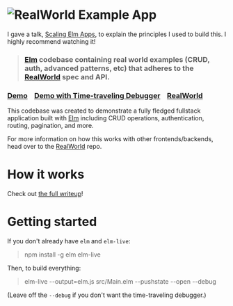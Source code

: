 # ![RealWorld Example App](https://cloud.githubusercontent.com/assets/556934/25448178/3e7dc5c0-2a7d-11e7-8069-06da5169dae6.png)

I gave a talk, [Scaling Elm Apps](https://www.youtube.com/watch?v=DoA4Txr4GUs),
to explain the principles I used to build this. I highly recommend watching it!

> ### [Elm](http://elm-lang.org) codebase containing real world examples (CRUD, auth, advanced patterns, etc) that adheres to the [RealWorld](https://github.com/gothinkster/realworld-example-apps) spec and API.


### [Demo](https://rtfeldman.github.io/elm-spa-example)&nbsp;&nbsp;&nbsp;&nbsp;[Demo with Time-traveling Debugger](https://rtfeldman.github.io/elm-spa-example-with-debug)&nbsp;&nbsp;&nbsp;&nbsp;[RealWorld](https://github.com/gothinkster/realworld)


This codebase was created to demonstrate a fully fledged fullstack application built with [Elm](http://elm-lang.org) including CRUD operations, authentication, routing, pagination, and more.

For more information on how this works with other frontends/backends, head over to the [RealWorld](https://github.com/gothinkster/realworld) repo.

# How it works

Check out [the full writeup](https://dev.to/rtfeldman/tour-of-an-open-source-elm-spa)!

# Getting started

If you don't already have `elm` and `elm-live`:

> npm install -g elm elm-live

Then, to build everything:

> elm-live --output=elm.js src/Main.elm --pushstate --open --debug

(Leave off the `--debug` if you don't want the time-traveling debugger.)
